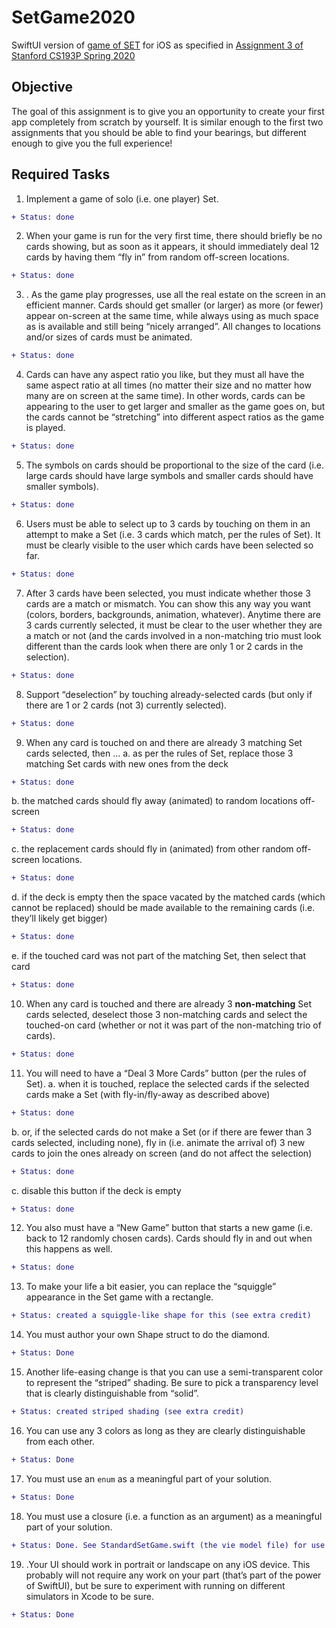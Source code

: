 # SetGame2020
SwiftUI version of [game of SET](https://en.wikipedia.org/wiki/Set_(card_game)) for iOS as specified in [Assignment 3 of Stanford CS193P Spring 2020](https://cs193p.sites.stanford.edu/sites/g/files/sbiybj16636/files/media/file/assignment_3.pdf)

## Objective 

The goal of this assignment is to give you an opportunity to create your first app
completely from scratch by yourself. It is similar enough to the first two assignments
that you should be able to find your bearings, but different enough to give you the full
experience! 

## Required Tasks

1. Implement a game of solo (i.e. one player) Set. 
```diff 
+ Status: done
```
2. When your game is run for the very first time, there should briefly be no cards
showing, but as soon as it appears, it should immediately deal 12 cards by having them
“fly in” from random off-screen locations. 
```diff 
+ Status: done
```

3. . As the game play progresses, use all the real estate on the screen in an efficient
manner. Cards should get smaller (or larger) as more (or fewer) appear on-screen at
the same time, while always using as much space as is available and still being “nicely
arranged”. All changes to locations
and/or sizes of cards must be animated. 
```diff 
+ Status: done
```

4. Cards can have any aspect ratio you like, but they must all have the same aspect ratio at
all times (no matter their size and no matter how many are on screen at the same
time). In other words, cards can be appearing to the user to get larger and smaller as
the game goes on, but the cards cannot be “stretching” into different aspect ratios as
the game is played. 
```diff 
+ Status: done
```

5. The symbols on cards should be proportional to the size of the card (i.e. large cards
should have large symbols and smaller cards should have smaller symbols). 
```diff 
+ Status: done
```

6. Users must be able to select up to 3 cards by touching on them in an attempt to make
a Set (i.e. 3 cards which match, per the rules of Set). It must be clearly visible to the
user which cards have been selected so far. 
```diff 
+ Status: done
```
7. After 3 cards have been selected, you must indicate whether those 3 cards are a match
or mismatch. You can show this any way you want (colors, borders, backgrounds,
animation, whatever). Anytime there are 3 cards currently selected, it must be clear to
the user whether they are a match or not (and the cards involved in a non-matching
trio must look different than the cards look when there are only 1 or 2 cards in the
selection). 
```diff 
+ Status: done
```
8. Support “deselection” by touching already-selected cards (but only if there are 1 or 2
cards (not 3) currently selected). 
```diff 
+ Status: done
```
9. When any card is touched on and there are already 3 matching Set cards selected,
then …
a. as per the rules of Set, replace those 3 matching Set cards with new ones from the
deck
```diff 
+ Status: done
```
b. the matched cards should fly away (animated) to random locations off-screen
```diff 
+ Status: done
```
c. the replacement cards should fly in (animated) from other random off-screen
locations.
```diff 
+ Status: done
```
d. if the deck is empty then the space vacated by the matched cards (which cannot be
replaced) should be made available to the remaining cards (i.e. they’ll likely get
bigger)
```diff 
+ Status: done
```
e. if the touched card was not part of the matching Set, then select that card 
```diff 
+ Status: done
```
10. When any card is touched and there are already 3 **non-matching** Set cards selected,
deselect those 3 non-matching cards and select the touched-on card (whether or not it
was part of the non-matching trio of cards). 
```diff 
+ Status: done
```
11. You will need to have a “Deal 3 More Cards” button (per the rules of Set).
a. when it is touched, replace the selected cards if the selected cards make a Set (with
fly-in/fly-away as described above)
```diff 
+ Status: done
```
b. or, if the selected cards do not make a Set (or if there are fewer than 3 cards
selected, including none), fly in (i.e. animate the arrival of) 3 new cards to join the
ones already on screen (and do not affect the selection)
```diff 
+ Status: done
```
c. disable this button if the deck is empty 
```diff 
+ Status: done
```
12. You also must have a “New Game” button that starts a new game (i.e. back to 12
randomly chosen cards). Cards should fly in and out when this happens as well.
```diff 
+ Status: done
```
13. To make your life a bit easier, you can replace the “squiggle” appearance in the Set
game with a rectangle.
```diff 
+ Status: created a squiggle-like shape for this (see extra credit)
```
14. You must author your own Shape struct to do the diamond. 
```diff 
+ Status: Done
```
15. Another life-easing change is that you can use a semi-transparent color to represent
the “striped” shading. Be sure to pick a transparency level that is clearly
distinguishable from “solid”. 
```diff 
+ Status: created striped shading (see extra credit)
```
16. You can use any 3 colors as long as they are clearly distinguishable from each other. 
```diff 
+ Status: Done
```
17. You must use an ```enum``` as a meaningful part of your solution. 
```diff 
+ Status: Done
```
18. You must use a closure (i.e. a function as an argument) as a meaningful part of your
solution. 
```diff 
+ Status: Done. See StandardSetGame.swift (the vie model file) for use with the function that does a depth-first search for a match with the "Cheat" button
```
19. .Your UI should work in portrait or landscape on any iOS device. This probably will
not require any work on your part (that’s part of the power of SwiftUI), but be sure to
experiment with running on different simulators in Xcode to be sure. 
```diff 
+ Status: Done
```



